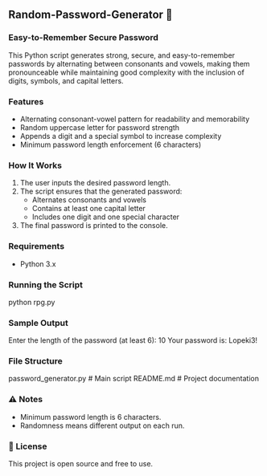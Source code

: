 ## Random-Password-Generator 🔐
### Easy-to-Remember Secure Password 

This Python script generates strong, secure, and easy-to-remember passwords by alternating between consonants and vowels, making them pronounceable while maintaining good complexity with the inclusion of digits, symbols, and capital letters.

### Features

- Alternating consonant-vowel pattern for readability and memorability
- Random uppercase letter for password strength
- Appends a digit and a special symbol to increase complexity
- Minimum password length enforcement (6 characters)

### How It Works

1. The user inputs the desired password length.
2. The script ensures that the generated password:
   - Alternates consonants and vowels
   - Contains at least one capital letter
   - Includes one digit and one special character
3. The final password is printed to the console.

### Requirements

- Python 3.x

### Running the Script

python rpg.py

### Sample Output

Enter the length of the password (at least 6): 10
Your password is: Lopeki3!

### File Structure

password_generator.py     # Main script
README.md                 # Project documentation

### ⚠️ Notes

- Minimum password length is 6 characters.
- Randomness means different output on each run.

### 📄 License

This project is open source and free to use.
